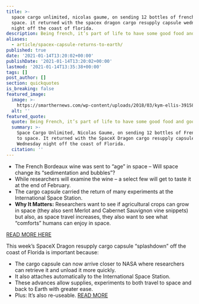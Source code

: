 ```yaml
---
title: >-
  space cargo unlimited, nicolas gaume, on sending 12 bottles of french wine to
  space. it returned with the spacex dragon cargo resupply capsule wednesday
  night off the coast of florida.
description: Being french, it’s part of life to have some good food and good wine.
aliases:
  - article/spacex-capsule-returns-to-earth/
published: true
date: '2021-01-14T13:20:02+00:00'
publishDate: '2021-01-14T13:20:02+00:00'
lastmod: '2021-01-14T13:35:38+00:00'
tags: []
post_author: []
section: quickquotes
is_breaking: false
featured_image:
  image: >-
    https://smarthernews.com/wp-content/uploads/2018/03/kym-ellis-391585-unsplash-scaled.jpg
  alt: ''
featured_quote:
  quote: Being French, it’s part of life to have some good food and good wine.
  summary: >-
    Space Cargo Unlimited, Nicolas Gaume, on sending 12 bottles of French wine
    to space. It returned with the SpaceX Dragon cargo resupply capsule
    Wednesday night off the coast of Florida.
  citation: ''
---
```

*   The French Bordeaux wine was sent to “age” in space – Will space change its “sedimentation and bubbles”?
*   While researchers will examine the wine – a select few will get to taste it at the end of February.
*   The cargo capsule carried the return of many experiments at the International Space Station.
*   **Why It Matters:** Researchers want to see if agricultural crops can grow in space (they also sent Merlot and Cabernet Sauvignon vine snippets) but also, as space travel increases, they also want to see what “comforts” humans can enjoy in space.

[READ MORE HERE](\"https://apnews.com/article/french-wine-vines-head-home-from-space-7b6618c03efa9b02b5d929a937cbb234\")

This week’s SpaceX Dragon resupply cargo capsule “splashdown” off the coast of Florida is important because:

*   The cargo capsule can now arrive closer to NASA where researchers can retrieve it and unload it more quickly.
*   It also attaches automatically to the International Space Station.
*   These advances allow supplies, experiments to both travel to space and back to Earth with greater ease.
*   Plus: It’s also re-useable. [READ MORE](\"https://www.space.com/spacex-upgraded-dragon-crs-21-atlantic-splashdown\")